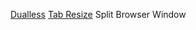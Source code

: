 
[Dualless](https://chrome.google.com/webstore/detail/dualless/bgdpkilkheacbboffppjgceiplijhfpd)
[Tab Resize](https://chrome.google.com/webstore/detail/tab-resize-split-screen-l/bkpenclhmiealbebdopglffmfdiilejc)
Split Browser Window
